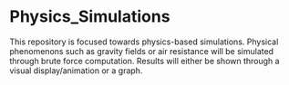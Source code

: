 # Physics_Simulations
This repository is focused towards physics-based simulations.
Physical phenomenons such as gravity fields or air resistance will be simulated through brute force computation. Results will either be shown through a visual display/animation or a graph.
